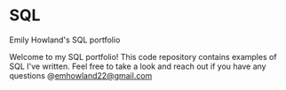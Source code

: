 # SQL
Emily Howland's SQL portfolio

Welcome to my SQL portfolio! This code repository contains examples of SQL I've written. Feel free to take a look and reach out if you have any questions @emhowland22@gmail.com
